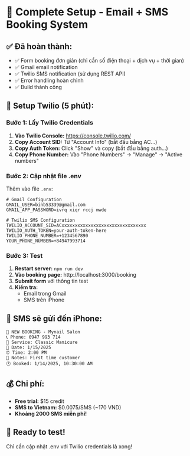 # 🎉 Complete Setup - Email + SMS Booking System

## ✅ Đã hoàn thành:
- ✅ Form booking đơn giản (chỉ cần số điện thoại + dịch vụ + thời gian)
- ✅ Gmail email notification
- ✅ Twilio SMS notification (sử dụng REST API)
- ✅ Error handling hoàn chỉnh
- ✅ Build thành công

## 🔧 Setup Twilio (5 phút):

### Bước 1: Lấy Twilio Credentials
1. **Vào Twilio Console:** https://console.twilio.com/
2. **Copy Account SID:** Từ "Account Info" (bắt đầu bằng AC...)
3. **Copy Auth Token:** Click "Show" và copy (bắt đầu bằng auth...)
4. **Copy Phone Number:** Vào "Phone Numbers" → "Manage" → "Active numbers"

### Bước 2: Cập nhật file .env
Thêm vào file `.env`:
```
# Gmail Configuration
GMAIL_USER=binb53339@gmail.com
GMAIL_APP_PASSWORD=ivrq xiqr rccj mwde

# Twilio SMS Configuration
TWILIO_ACCOUNT_SID=ACxxxxxxxxxxxxxxxxxxxxxxxxxxxxxxxx
TWILIO_AUTH_TOKEN=your-auth-token-here
TWILIO_PHONE_NUMBER=+1234567890
YOUR_PHONE_NUMBER=+84947993714
```

### Bước 3: Test
1. **Restart server:** `npm run dev`
2. **Vào booking page:** http://localhost:3000/booking
3. **Submit form** với thông tin test
4. **Kiểm tra:**
   - Email trong Gmail
   - SMS trên iPhone

## 📱 SMS sẽ gửi đến iPhone:
```
🎉 NEW BOOKING - Mynail Salon
📞 Phone: 0947 993 714
💅 Service: Classic Manicure
📅 Date: 1/15/2025
⏰ Time: 2:00 PM
📝 Notes: First time customer
🕐 Booked: 1/14/2025, 10:30:00 AM
```

## 💰 Chi phí:
- **Free trial:** $15 credit
- **SMS to Vietnam:** $0.0075/SMS (~170 VND)
- **Khoảng 2000 SMS miễn phí!**

## 🚀 Ready to test!
Chỉ cần cập nhật .env với Twilio credentials là xong!
